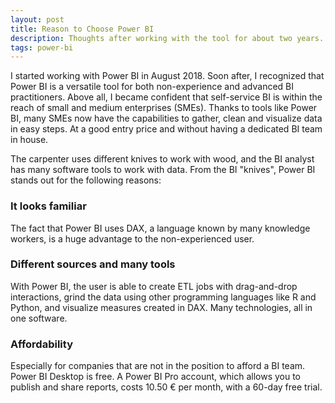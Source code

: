 ```yaml
---
layout: post
title: Reason to Choose Power BI
description: Thoughts after working with the tool for about two years.
tags: power-bi
---
```



I started working with Power BI in August 2018. Soon after, I recognized that Power BI is a versatile tool for both non-experience and advanced BI practitioners. Above all, I became confident that self-service BI is within the reach of small and medium enterprises (SMEs). Thanks to tools like Power BI, many SMEs now have the capabilities to gather, clean and visualize data in easy steps. At a good entry price and without having a dedicated BI team in house.   

The carpenter uses different knives to work with wood, and the BI analyst has many software tools to work with data. From the BI "knives", Power BI stands out for the following reasons:   

### It looks familiar   

The fact that Power BI uses DAX, a language known by many knowledge workers, is a huge advantage to the non-experienced user.   
 
### Different sources and many tools   

With Power BI, the user is able to create ETL jobs with drag-and-drop interactions, grind the data using other programming languages like R and Python, and visualize measures created in DAX. Many technologies, all in one software.   
 
### Affordability   

Especially for companies that are not in the position to afford a BI team. Power BI Desktop is free. A Power BI Pro account, which allows you to publish and share reports, costs 10.50 € per month, with a 60-day free trial.  

 